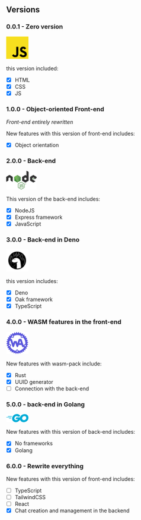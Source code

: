 ## Versions

<!--------------------
Front-end
---------------------->

### 0.0.1 - Zero version

<img src="../images/js.svg" width="60px">

this version included:

- [X] HTML
- [X] CSS
- [X] JS <!--js just appeard in future versions beetween 0.0.1 and 1.0.0, but was included in the version 0-->

<!--------------------
Front-end with Object Orientation
---------------------->

### 1.0.0 - Object-oriented Front-end

*Front-end entirely rewritten*

New features with this version of front-end includes:

- [X] Object orientation

<!--------------------
Back-end
---------------------->

### 2.0.0 - Back-end

<img src="../images/nodejs.svg" height="50px">

This version of the back-end includes:

- [X] NodeJS
- [X] Express framework
- [X] JavaScript

<!--------------------
Back-end in Deno
---------------------->

### 3.0.0 - Back-end in Deno

<img src="../images/deno.svg" width="60px">

this version includes:

- [X] Deno
- [X] Oak framework
- [X] TypeScript

<!--------------------
Front-end in WASM
---------------------->

### 4.0.0 - WASM features in the front-end

<img src="../images/wasm-pack.webp" width="60px">

New features with wasm-pack include:

- [X] Rust
- [X] UUID generator
- [ ] Connection with the back-end

<!--------------------
Back-end in Golang
---------------------->

### 5.0.0 - back-end in Golang

<img src="../images/golang.svg" width="60px">

New features with this version of back-end includes:

- [X] No frameworks
- [X] Golang

<!--------------------
Front-end in TS
---------------------->

### 6.0.0 - Rewrite everything

<!--<img src="../images/ts.svg" width="60px">-->

New features with this version of front-end includes:

- [ ] TypeScript
- [ ] TailwindCSS
- [ ] React
- [X] Chat creation and management in the backend